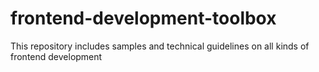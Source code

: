 # frontend-development-toolbox
This repository includes samples and technical guidelines on all kinds of frontend development

